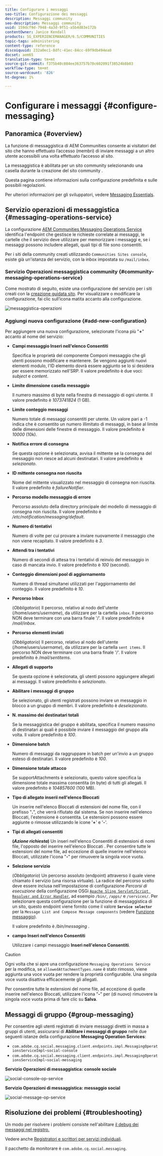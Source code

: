 ```yaml
---
title: Configurare i messaggi
seo-title: Configurazione dei messaggi
description: Messaggi community
seo-description: Messaggi community
uuid: 159dcf9d-7948-4a3d-9f51-a5b4d03e172b
contentOwner: Janice Kendall
products: SG_EXPERIENCEMANAGER/6.5/COMMUNITIES
topic-tags: administering
content-type: reference
discoiquuid: 232a0ec1-8dfc-41ec-84cc-69f9db494ea0
docset: aem65
translation-type: tm+mt
source-git-commit: f375b40c084ee363757b78c602091f38524b8b03
workflow-type: tm+mt
source-wordcount: '826'
ht-degree: 1%

---
```



# Configurare i messaggi {#configure-messaging}

## Panoramica {#overview}

La funzione di messaggistica di  AEM Communities consente ai visitatori del sito che hanno effettuato l’accesso (membri) di inviare messaggi a un altro utente accessibili una volta effettuato l’accesso al sito.

La messaggistica è abilitata per un sito community selezionando una casella durante la creazione del sito community [](/help/communities/sites-console.md).

Questa pagina contiene informazioni sulla configurazione predefinita e sulle possibili regolazioni.

Per ulteriori informazioni per gli sviluppatori, vedere [Messaging Essentials](/help/communities/essentials-messaging.md).

## Servizio operazioni di messaggistica {#messaging-operations-service}

La configurazione [ AEM Communities Messaging Operations Service](https://localhost:4502/system/console/configMgr/com.adobe.cq.social.messaging.client.endpoints.impl.MessagingOperationsServiceImpl) identifica l&#39;endpoint che gestisce le richieste correlate ai messaggi, le cartelle che il servizio deve utilizzare per memorizzare i messaggi e, se i messaggi possono includere allegati, quali tipi di file sono consentiti.

Per i siti della community creati utilizzando `Communities Sites console`, esiste già un&#39;istanza del servizio, con la inbox impostata su `/mail/inbox`.

### Servizio Operazioni messaggistica community {#community-messaging-operations-service}

Come mostrato di seguito, esiste una configurazione del servizio per i siti creati con la [creazione guidata sito](/help/communities/sites-console.md). Per visualizzare o modificare la configurazione, fai clic sull’icona matita accanto alla configurazione.

![messaggistica-operazioni](assets/messaging-operations.png)

### Aggiungi nuova configurazione {#add-new-configuration}

Per aggiungere una nuova configurazione, selezionate l&#39;icona più &quot;**+**&quot; accanto al nome del servizio:

* **Campi  messaggio Inserì nell&#39;elenco Consentiti**

   Specifica le proprietà del componente Componi messaggio che gli utenti possono modificare e mantenere. Se vengono aggiunti nuovi elementi modulo, l&#39;ID elemento dovrà essere aggiunto se lo si desidera per essere memorizzato nell&#39;SRP. Il valore predefinito è due voci: *subject* e *content*.

* **Limite dimensione casella messaggio**

   Il numero massimo di byte nella finestra di messaggio di ogni utente. Il valore predefinito è *1073741824* (1 GB).

* **Limite conteggio messaggi**

   Numero totale di messaggi consentiti per utente. Un valore pari a -1 indica che è consentito un numero illimitato di messaggi, in base al limite delle dimensioni delle finestre di messaggio. Il valore predefinito è *10000* (10k).

* **Notifica errore di consegna**

   Se questa opzione è selezionata, avvisa il mittente se la consegna del messaggio non riesce ad alcuni destinatari. Il valore predefinito è *selezionato*.

* **ID mittente consegna non riuscita**

   Nome del mittente visualizzato nel messaggio di consegna non riuscita. Il valore predefinito è *failureNotifier*.

* **Percorso modello messaggio di errore**

   Percorso assoluto della directory principale del modello di messaggio di consegna non riuscita. Il valore predefinito è */etc/notification/messaging/default*.

* **Numero di tentativi**

   Numero di volte per cui provare a inviare nuovamente il messaggio che non viene recapitato. Il valore predefinito è *3*.

* **Attendi tra i tentativi**

   Numero di secondi di attesa tra i tentativi di reinvio del messaggio in caso di mancata invio. Il valore predefinito è *100* (secondi).

* **Conteggio dimensioni pool di aggiornamento**

   Numero di thread simultanei utilizzati per l&#39;aggiornamento del conteggio. Il valore predefinito è *10*.

* **Percorso Inbox**

   (*Obbligatorio*) Il percorso, relativo al nodo dell&#39;utente (/home/users/*username*), da utilizzare per la cartella `inbox`. Il percorso NON deve terminare con una barra finale &#39;/&#39;. Il valore predefinito è */mail/inbox*.

* **Percorso elementi inviati**

   (*Obbligatorio*) Il percorso, relativo al nodo dell&#39;utente (/home/users/*username*), da utilizzare per la cartella `sent items`. Il percorso NON deve terminare con una barra finale &#39;/&#39;. Il valore predefinito è */mail/sentitems*.

* **Allegati di supporto**

   Se questa opzione è selezionata, gli utenti possono aggiungere allegati ai messaggi. Il valore predefinito è *selezionato*.

* **Abilitare i messaggi di gruppo**

   Se selezionato, gli utenti registrati possono inviare un messaggio in blocco a un gruppo di membri. Il valore predefinito è *deselezionato*.

* **N. massimo dei destinatari totali**

   Se la messaggistica del gruppo è abilitata, specifica il numero massimo di destinatari ai quali è possibile inviare il messaggio del gruppo alla volta. Il valore predefinito è *100*.

* **Dimensione batch**

   Numero di messaggi da raggruppare in batch per un&#39;invio a un gruppo esteso di destinatari. Il valore predefinito è *100*.

* **Dimensione totale attacco**

   Se supportAttachments è selezionato, questo valore specifica la dimensione totale massima consentita (in byte) di tutti gli allegati. Il valore predefinito è *104857600* (100 MB).

* **Tipo di allegato  inserii nell&#39;elenco Bloccati**

   Un  inserire nell&#39;elenco Bloccati di estensioni del nome file, con il prefisso &quot;**.**&quot;, che verrà rifiutato dal sistema. Se non  inserire nell&#39;elenco Bloccati, l&#39;estensione è consentita. Le estensioni possono essere aggiunte o rimosse utilizzando le icone &#39;**+**&#39; e &#39;**-**&#39;.

* **Tipi di allegati consentiti**

   **(*Azione richiesta*)** Un  inserì nell&#39;elenco Consentiti di estensioni di nomi file, l&#39;opposto del inserire nell&#39;elenco Bloccati . Per consentire tutte le estensioni del nome file, ad eccezione di quelle  inserire nell&#39;elenco Bloccati, utilizzate l&#39;icona &quot;**-**&quot; per rimuovere la singola voce vuota.

* **Selezione servizio**

   (*Obbligatorio*) Un percorso assoluto (endpoint) attraverso il quale viene chiamato il servizio (una risorsa virtuale). La radice del percorso scelto deve essere inclusa nell&#39;impostazione di configurazione *Percorsi di esecuzione* della configurazione OSGi [ `Apache Sling Servlet/Script Resolver and Error Handler`](https://localhost:4502/system/console/configMgr/org.apache.sling.servlets.resolver.SlingServletResolver), ad esempio `/bin/`, `/apps/` e `/services/`. Per selezionare questa configurazione per la funzione di messaggistica di un sito, questo endpoint viene fornito come il valore **`Service selector`** per la `Message List and Compose Message components` (vedere [Funzione messaggio](/help/communities/configure-messaging.md)).

   Il valore predefinito è */bin/messaging* .

* **campo Inserì nell&#39;elenco Consentiti**

   Utilizzare i campi messaggio **Inserì nell&#39;elenco Consentiti**.

>[!CAUTION]
>
>Ogni volta che si apre una configurazione `Messaging Operations Service` per la modifica, se `allowedAttachmentTypes.name` è stato rimosso, viene aggiunta una voce vuota per rendere la proprietà configurabile. Una singola voce vuota disattiva efficacemente gli allegati.
>
>Per consentire tutte le estensioni del nome file, ad eccezione di quelle  inserire nell&#39;elenco Bloccati, utilizzare l&#39;icona &quot;**-**&quot; per (di nuovo) rimuovere la singola voce vuota prima di fare clic su **Salva**.

## Messaggi di gruppo {#group-messaging}

Per consentire agli utenti registrati di inviare messaggi diretti in massa a gruppi di utenti, assicurarsi di **Abilitare i messaggi di gruppo** nelle due seguenti istanze della configurazione **Messaging Operation Services**:

* `com.adobe.cq.social.messaging.client.endpoints.impl.MessagingOperationsServiceImpl~social-console`
* `com.adobe.cq.social.messaging.client.endpoints.impl.MessagingOperationsServiceImpl~social-messaging`

**Servizio Operazioni di messaggistica: console sociale**

![social-console-op-service](assets/social-console-op-service.png)

**Servizio Operazioni di messaggistica: messaggio social**

![social-message-op-service](assets/social-message-op-service.png)

## Risoluzione dei problemi {#troubleshooting}

Un modo per risolvere i problemi consiste nell&#39;abilitare [il debug dei messaggi nel registro.](/help/sites-administering/troubleshooting.md)

Vedere anche [Registratori e scrittori per servizi individuali](/help/sites-deploying/configure-logging.md#loggers-and-writers-for-individual-services).

Il pacchetto da monitorare è `com.adobe.cq.social.messaging`.
